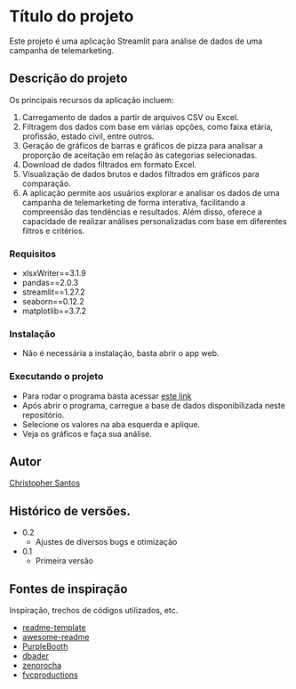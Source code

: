 # Título do projeto

Este projeto é uma aplicação Streamlit para análise de dados de uma campanha de telemarketing. 

## Descrição do projeto

Os principais recursos da aplicação incluem:

1. Carregamento de dados a partir de arquivos CSV ou Excel.
2. Filtragem dos dados com base em várias opções, como faixa etária, profissão, estado civil, entre outros.
3. Geração de gráficos de barras e gráficos de pizza para analisar a proporção de aceitação em relação às categorias selecionadas.
4. Download de dados filtrados em formato Excel.
5. Visualização de dados brutos e dados filtrados em gráficos para comparação.
6. A aplicação permite aos usuários explorar e analisar os dados de uma campanha de telemarketing de forma interativa, facilitando a compreensão das tendências e resultados. Além disso, oferece a capacidade de realizar análises personalizadas com base em diferentes filtros e critérios.

### Requisitos

* xlsxWriter==3.1.9
* pandas==2.0.3
* streamlit==1.27.2
* seaborn==0.12.2
* matplotlib==3.7.2

### Instalação

* Não é necessária a instalação, basta abrir o app web.

### Executando o projeto

* Para rodar o programa basta acessar [este link](https://telemarketing.streamlit.app/)
* Após abrir o programa, carregue a base de dados disponibilizada neste repositório.
* Selecione os valores na aba esquerda e aplique.
* Veja os gráficos e faça sua análise.

  
## Autor

[Christopher Santos](https://www.linkedin.com/in/christopherfilipe/)

## Histórico de versões.

* 0.2
	* Ajustes de diversos bugs e otimização
* 0.1
	* Primeira versão


## Fontes de inspiração

Inspiração, trechos de códigos utilizados, etc.
* [readme-template](https://gist.github.com/DomPizzie/7a5ff55ffa9081f2de27c315f5018afc)
* [awesome-readme](https://github.com/matiassingers/awesome-readme)
* [PurpleBooth](https://gist.github.com/PurpleBooth/109311bb0361f32d87a2)
* [dbader](https://github.com/dbader/readme-template)
* [zenorocha](https://gist.github.com/zenorocha/4526327)
* [fvcproductions](https://gist.github.com/fvcproductions/1bfc2d4aecb01a834b46)
